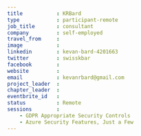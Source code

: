 ```yaml
---
title           : KRBard
type            : participant-remote
job_title       : consultant
company         : self-employed
travel_from     :
image           :
linkedin        : kevan-bard-4201663
twitter         : swisskbar
facebook        :
website         :
email           : kevanrbard@gmail.com
project_leader  :
chapter_leader  :
eventbrite_id   :
status          : Remote
sessions        :
    - GDPR Appropriate Security Controls
    - Azure Security Features, Just a Few
---
```


